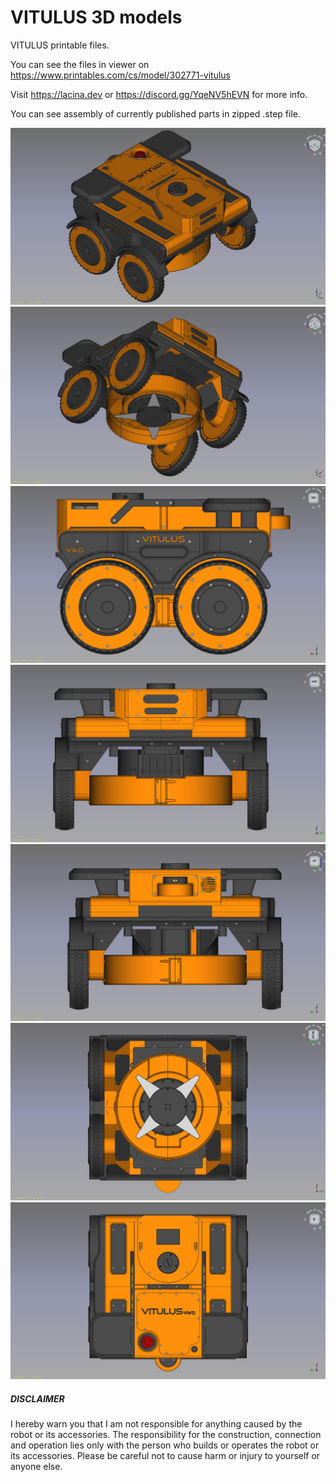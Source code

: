 # VITULUS 3D models
VITULUS printable files. 

You can see the files in viewer on https://www.printables.com/cs/model/302771-vitulus

Visit https://lacina.dev or https://discord.gg/YqeNV5hEVN for more info. 

You can see assembly of currently published parts in zipped .step file.

![VITULUS](https://github.com/lacina-dev/VITULUS-3D-models/blob/main/VITULUSmain.png?raw=true)
![VITULUS](https://github.com/lacina-dev/VITULUS-3D-models/blob/main/VITULUSpbottom.png?raw=true)
![VITULUS](https://github.com/lacina-dev/VITULUS-3D-models/blob/main/VITULUSside.png?raw=true)
![VITULUS](https://github.com/lacina-dev/VITULUS-3D-models/blob/main/VITULUSfront.png?raw=true)
![VITULUS](https://github.com/lacina-dev/VITULUS-3D-models/blob/main/VITULUSback.png?raw=true)
![VITULUS](https://github.com/lacina-dev/VITULUS-3D-models/blob/main/VITULUSbottom.png?raw=true)
![VITULUS](https://github.com/lacina-dev/VITULUS-3D-models/blob/main/VITULUStop.png?raw=true)


##### DISCLAIMER
I hereby warn you that I am not responsible for anything caused by the robot or its accessories. The responsibility for the construction, connection and operation lies only with the person who builds or operates the robot or its accessories. Please be careful not to cause harm or injury to yourself or anyone else.
